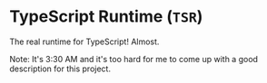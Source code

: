 # TypeScript Runtime (`TSR`)

The real runtime for TypeScript! Almost.

Note: It's 3:30 AM and it's too hard for me to come up with a good description for this project.
